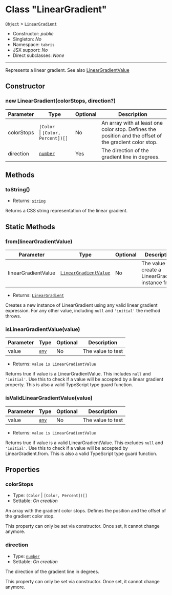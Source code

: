---
---
# Class "LinearGradient"

<span style="white-space:nowrap;">[`Object`](https://developer.mozilla.org/en-US/docs/Web/JavaScript/Reference/Global_Objects/Object)</span> > <span style="white-space:nowrap;">[`LinearGradient`](LinearGradient.md)</span>

* Constructor: *public*
* Singleton: *No*
* Namespace: `tabris`
* JSX support: *No*
* Direct subclasses: *None*
--------
Represents a linear gradient. See also [LinearGradientValue](./types.html#LinearGradientValue)


## Constructor

### new LinearGradient(colorStops, direction?)

Parameter|Type|Optional|Description
-|-|-|-
colorStops | <span style="white-space:nowrap;">`(Color` \| `[Color, Percent])[]`</span> | No | An array with at least one color stop. Defines the position and the offset of the gradient color stop.
direction | <span style="white-space:nowrap;">[`number`](https://developer.mozilla.org/en-US/docs/Web/JavaScript/Data_structures#Number_type)</span> | Yes | The direction of the gradient line in degrees.

## Methods

### toString()

* Returns: <span style="white-space:nowrap;">[`string`](https://developer.mozilla.org/en-US/docs/Web/JavaScript/Data_structures#String_type)</span>

Returns a CSS string representation of the linear gradient.

## Static Methods

### from(linearGradientValue)



Parameter|Type|Optional|Description
-|-|-|-
linearGradientValue | <span style="white-space:nowrap;">[`LinearGradientValue`](../types.md#lineargradientvalue)</span> | No | The value to create a LinearGradient instance from
* Returns: <span style="white-space:nowrap;">[`LinearGradient`](LinearGradient.md)</span>

Creates a new instance of LinearGradient using any valid linear gradient expression. For any other value, including `null` and `'initial'` the method throws.

### isLinearGradientValue(value)



Parameter|Type|Optional|Description
-|-|-|-
value | <span style="white-space:nowrap;">[`any`](https://www.typescriptlang.org/docs/handbook/basic-types.html#any)</span> | No | The value to test
* Returns: <span style="white-space:nowrap;">`value is LinearGradientValue`</span>

Returns true if value is a LinearGradientValue. This includes `null` and `'initial'`. Use this to check if a value will be accepted by a linear gradient property. This is also a valid TypeScript type guard function.

### isValidLinearGradientValue(value)



Parameter|Type|Optional|Description
-|-|-|-
value | <span style="white-space:nowrap;">[`any`](https://www.typescriptlang.org/docs/handbook/basic-types.html#any)</span> | No | The value to test
* Returns: <span style="white-space:nowrap;">`value is LinearGradientValue`</span>

Returns true if value is a valid LinearGradientValue. This excludes `null` and `'initial'`. Use this to check if a value will be accepted by LinearGradient.from. This is also a valid TypeScript type guard function.


## Properties

### colorStops


* Type: <span style="white-space:nowrap;">`(Color` \| `[Color, Percent])[]`</span>
* Settable: *On creation*



An array with the gradient color stops. Defines the position and the offset of the gradient color stop.

This property can only be set via constructor. Once set, it cannot change anymore.

### direction


* Type: <span style="white-space:nowrap;">[`number`](https://developer.mozilla.org/en-US/docs/Web/JavaScript/Data_structures#Number_type)</span>
* Settable: *On creation*



The direction of the gradient line in degrees.

This property can only be set via constructor. Once set, it cannot change anymore.

